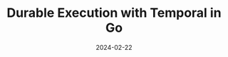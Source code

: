---
title: Durable Execution with Temporal in Go
description: Durable Execution with Temporal in Go
date: 2024-02-22
tags: [Temporal, Go]
draft: true
---